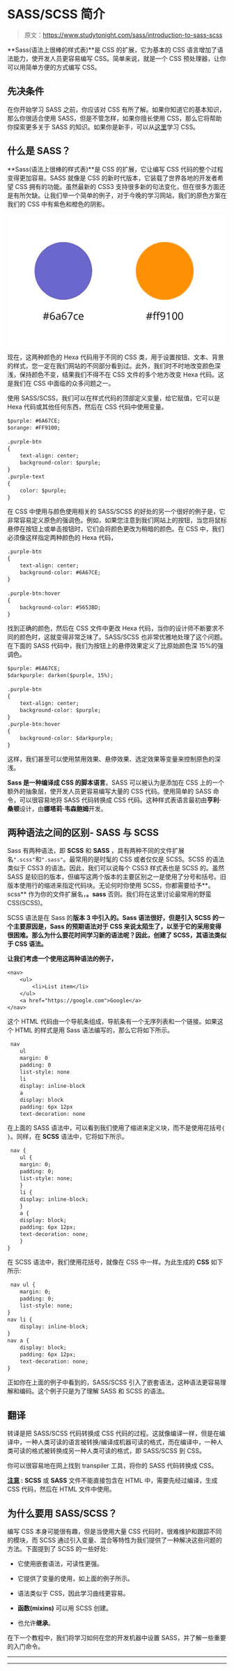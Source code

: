 # SASS/SCSS 简介

> 原文：<https://www.studytonight.com/sass/introduction-to-sass-scss>

**Sass(语法上很棒的样式表)**是 CSS 的扩展，它为基本的 CSS 语言增加了语法能力，使开发人员更容易编写 CSS。简单来说，就是一个 CSS 预处理器，让你可以用简单方便的方式编写 CSS。

## 先决条件

在你开始学习 SASS 之前，你应该对 CSS 有所了解。如果你知道它的基本知识，那么你很适合使用 SASS，但是不管怎样，如果你擅长使用 CSS，那么它将帮助你探索更多关于 SASS 的知识。如果你是新手，可以从[这里](https://www.studytonight.com/cascading-style-sheet/)学习 CSS。

## 什么是 SASS？

**Sass(语法上很棒的样式表)**是 CSS 的扩展，它让编写 CSS 代码的整个过程变得更加容易。SASS 就像是 CSS 的新时代版本，它装载了世界各地的开发者希望 CSS 拥有的功能。虽然最新的 CSS3 支持很多新的句法变化，但在很多方面还是有所欠缺。让我们举一个简单的例子，对于今晚的学习网站，我们的原色方案在我们的 CSS 中有紫色和橙色的阴影。

![CSS vs SASS](img/258cf4de17dba80a51edd1e9f8cded23.png)

现在，这两种颜色的 Hexa 代码用于不同的 CSS 类，用于设置按钮、文本、背景的样式，您一定在我们网站的不同部分看到过。此外，我们时不时地改变颜色深浅，保持颜色不变，结果我们不得不在 CSS 文件的多个地方改变 Hexa 代码。这是我们在 CSS 中面临的众多问题之一。

使用 SASS/SCSS，我们可以在样式代码的顶部定义变量，给它赋值，它可以是 Hexa 代码或其他任何东西，然后在 CSS 代码中使用变量。

```
$purple: #6A67CE;
$orange: #FF9100;

.purple-btn
{
	text-align: center;
	background-color: $purple;
}
.purple-text
{
	color: $purple;
}
```

在 CSS 中使用与颜色使用相关的 SASS/SCSS 的好处的另一个很好的例子是，它非常容易定义原色的强调色。例如，如果您注意到我们网站上的按钮，当您将鼠标悬停在按钮上或单击按钮时，它们会将颜色更改为稍暗的颜色。在 CSS 中，我们必须像这样指定两种颜色的 Hexa 代码，

```
.purple-btn
{ 
    text-align: center; 
    background-color: #6A67CE; 
}

.purple-btn:hover 
{ 
    background-color: #5653BD; 
}
```

找到正确的颜色，然后在 CSS 文件中更改 Hexa 代码，当你的设计师不断要求不同的颜色时，这就变得非常乏味了。SASS/SCSS 也非常优雅地处理了这个问题。在下面的 SASS 代码中，我们为按钮上的悬停效果定义了比原始颜色深 15%的强调色。

```
$purple: #6A67CE;
$darkpurple: darken($purple, 15%);

.purple-btn 
{
    text-align: center;
    background-color: $purple;
} 
.purple-btn:hover
{
    background-color: $darkpurple;
}
```

这样，我们甚至可以使用禁用效果、悬停效果、选定效果等变量来控制原色的深浅。

**Sass 是一种编译成 CSS 的脚本语言**。SASS 可以被认为是添加在 CSS 上的一个额外的抽象层，使开发人员更容易编写大量的 CSS 代码。使用简单的 SASS 命令，可以很容易地将 SASS 代码转换成 CSS 代码。这种样式表语言最初由**亨利·桑顿**设计，由**娜塔莉·韦森鲍姆**开发。

## 两种语法之间的区别- SASS 与 SCSS

Sass 有两种语法，即 **SCSS** 和 **SASS** ，具有两种不同的文件扩展名`".scss"`和`".sass"`。最常用的是时髦的 CSS 或者仅仅是 SCSS。SCSS 的语法类似于 CSS3 的语法。因此，我们可以说每个 CSS3 样式表也是 SCSS 的。虽然 SASS 是较旧的版本，但编写这两个版本的主要区别之一是使用了分号和括号。旧版本使用行的缩进来指定代码块。无论何时你使用 SCSS，你都需要给予**。scss** 作为你的文件扩展名，**。sass** 否则。我们将在这里讨论最常用的野蛮 CSS(SCSS)。

SCSS 语法是在 Sass 的**版本 3 中引入的。Sass 语法很好，但是引入 SCSS 的一个主要原因是，Sass 的预期语法对于 CSS 来说太陌生了，以至于它的采用变得很困难。那么为什么要花时间学习新的语法呢？因此，创建了 SCSS，其语法类似于 CSS 语法。**

**让我们考虑一个使用这两种语法的例子，**

```
<nav>
    <ul>
        <li>List item</li>
    </ul>
    <a href="https://google.com">Google</a>
</nav>
```

这个 HTML 代码由一个导航条组成，导航条有一个无序列表和一个链接。如果这个 HTML 的样式是用 Sass 语法编写的，那么它将如下所示。

```
 nav
    ul
	margin: 0
	padding: 0
	list-style: none
    li
	display: inline-block
    a
	display: block
	padding: 6px 12px
	text-decoration: none 
```

在上面的 SASS 语法中，可以看到我们使用了缩进来定义块，而不是使用花括号`{ }`。同样，在 **SCSS** 语法中，它将如下所示。

```
 nav {
    ul {
	margin: 0;
	padding: 0;
	list-style: none;
    }
    li {
	display: inline-block;
    }
    a {
	display: block;
	padding: 6px 12px;
	text-decoration: none;
    }
}
```

在 SCSS 语法中，我们使用花括号，就像在 CSS 中一样。为此生成的 **CSS** 如下所示:

```
 nav ul {
    margin: 0;
    padding: 0;
    list-style: none;
}
nav li {
    display: inline-block;
}
nav a {
    display: block;
    padding: 6px 12px;
    text-decoration: none;
} 
```

正如你在上面的例子中看到的，SASS/SCSS 引入了嵌套语法，这种语法更容易理解和编码。这个例子只是为了理解 SASS 和 SCSS 的语法。

## 翻译

转译是把 SASS/SCSS 代码转换成 CSS 代码的过程。这就像编译一样，但是在编译中，一种人类可读的语言被转换/编译成机器可读的格式，而在编译中，一种人类可读的格式被转换成另一种人类可读的格式，即 SASS/SCSS 到 CSS。

你可以很容易地在网上找到 transpiler 工具，将你的 SASS 代码转换成 CSS。

**<u>注意</u> :** **SCSS** 或 **SASS** 文件不能直接包含在 HTML 中，需要先经过编译，生成 CSS 代码，然后在 HTML 文件中使用。

## 为什么要用 SASS/SCSS？

编写 CSS 本身可能很有趣，但是当使用大量 CSS 代码时，很难维护和跟踪不同的模块，而 SCSS 通过引入变量、混合等特性为我们提供了一种解决这些问题的方法。下面提到了 SCSS 的一些好处:

*   它使用嵌套语法，可读性更强。

*   它提供了变量的使用，如上面的例子所示。

*   语法类似于 CSS，因此学习曲线更容易。

*   **函数(mixins)** 可以用 SCSS 创建。

*   也允许**继承**。

在下一个教程中，我们将学习如何在您的开发机器中设置 SASS，并了解一些重要的入门命令。

* * *

* * *